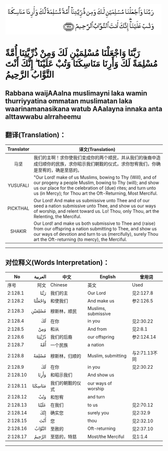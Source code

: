 ![002:128](images/002_128.gif)

#   رَبَّنَا وَاجْعَلْنَا مُسْلِمَيْنِ لَكَ وَمِنْ ذُرِّيَّتِنَا أُمَّةً مُسْلِمَةً لَكَ وَأَرِنَا مَنَاسِكَنَا وَتُبْ عَلَيْنَا ۖ إِنَّكَ أَنْتَ التَّوَّابُ الرَّحِيمُ 

## Rabbana waijAAalna muslimayni laka wamin thurriyyatina ommatan muslimatan laka waarinamanasikana watub AAalayna innaka anta alttawwabu alrraheemu

## 翻译(Translation)：

| Translator | 译文(Translation)                                            |
|:----------:| ------------------------------------------------------------ |
| 马坚       | 我们的主啊！求你使我们变成你的两个顺民，并从我们的後裔中造成归顺你的民族，求你昭示我们朝觐的仪式，求你恕宥我们，你确是至宥的，确是至慈的。 |
| YUSUFALI   | "Our Lord! make of us Muslims, bowing to Thy (Will), and of our progeny a people Muslim, bowing to Thy (will); and show us our place for the celebration of (due) rites; and turn unto us (in Mercy); for Thou art the Oft-Returning, Most Merciful. |
| PICKTHAL   | Our Lord! And make us submissive unto Thee and of our seed a nation submissive unto Thee, and show us our ways of worship, and relent toward us. Lo! Thou, only Thou, art the Relenting, the Merciful. |
| SHAKIR     | Our Lord! and make us both submissive to Thee and (raise) from our offspring a nation submitting to Thee, and show us our ways of devotion and turn to us (mercifully), surely Thou art the Oft-returning (to mercy), the Merciful. |

---

## 对位释义(Words Interpretation)：

| No       | العربية | 中文             | English             | 曾用词        |
| -------- | ------: | ---------------- | ------------------- | ------------- |
| 序号     |    阿文 | Chinese          | 英文                | Used          |
| 2:128.1  |    رَبَّنَا | 我们的主         | Our Lord            | 见2:127.8     |
| 2:128.2  | وَاجْعَلْنَا | 和使我们         | And make us         | 参2:126.5     |
| 2:128.3  |  مُسْلِمَيْنِ | 穆斯林，顺民     | Muslims, submissive |               |
| 2:128.4  |      لَكَ | 在你             | in you              | 见2:30.22     |
| 2:128.5  |     وَمِنْ | 和从             | And from            | 见2:8.1       |
| 2:128.6  |  ذُرِّيَّتِنَا | 我们的后裔       | our offspring       | 参2:124.14    |
| 2:128.7  |     أُمَّةً | 一个民族         | a nation            |               |
| 2:128.8  |   مُسْلِمَةً | 穆斯林，归顺的   | Muslim, submitting  | 与2:71.13不同 |
| 2:128.9  |      لَكَ | 在你             | in you              | 见2:30.22     |
| 2:128.10 |   وَأَرِنَا | 和昭示我们       | And show us         |               |
| 2:128.11 | مَنَاسِكَنَا | 我们的朝觐的仪式 | our ways of worship |               |
| 2:128.12 |     وَتُبْ | 和恕宥           | and turn            |               |
| 2:128.13 |   عَلَيْنَا | 在我们           | to us               | 见2:70.12     |
| 2:128.14 |     إِنَّكَ | 确实您           | surely you          | 见2:32.9      |
| 2:128.15 |     أَنْتَ | 您               | thou                | 见2:32.10     |
| 2:128.16 |  التَّوَّابُ | 至赦的           | Oft-returning       | 见2:37.10     |
| 2:128.17 |  الرَّحِيمُ | 至慈的，特慈     | Most/the Merciful   | 见1:1.4       |

---
